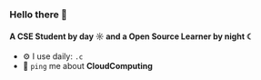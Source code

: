 ### Hello there 👋

#### A CSE Student by day ☼ and a Open Source Learner by night ☾


- ⚙️ I use daily: `.c`
- 💬 `ping` me about **CloudComputing**
